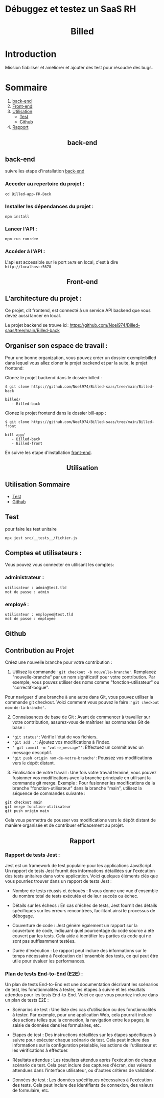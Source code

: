 # Débuggez et testez un SaaS RH
<center>

# Billed

</center>

# Introduction
Mission fiabiliser et améliorer et ajouter  des test pour résoudre des bugs.
# Sommaire
1. [back-end](#back-end)
2. [Front-end](#front-end)
4. [Utilisation](#utilisation)
   - [Test](#Test)
   - [Github](#Github)
5. [Rapport](#Rapport)

<center>

## back-end

</center>

## back-end
 suivre les etape d'installation [back-end](Billed-back/README.md)
### Acceder au repertoire du projet :
```
cd Billed-app-FR-Back
```

### Installer les dépendances du projet :

```
npm install
```

### Lancer l'API :

```
npm run run:dev
```
### Accéder à l'API :

L'api est accessible sur le port `5678` en local, c'est à dire `http://localhost:5678`


<center>

## Front-end

</center>



## L'architecture du projet :
Ce projet, dit frontend, est connecté à un service API backend que vous devez aussi lancer en local.

Le projet backend se trouve ici: https://github.com/Noel974/Billed-saas/tree/main/Billed-back

## Organiser son espace de travail :
Pour une bonne organization, vous pouvez créer un dossier exemple:billed dans lequel vous allez cloner le projet backend et par la suite, le projet frontend:

Clonez le projet backend dans le dossier billed :
```
$ git clone https://github.com/Noel974/Billed-saas/tree/main/Billed-back
```

```
billed/
   - Billed-back
```

Clonez le projet frontend dans le dossier bill-app :
```
$ git clone https://github.com/Noel974/Billed-saas/tree/main/Billed-front
```

```
bill-app/
   - Billed-back
   - Billed-front
```

En suivre les etape d'installation [front-end](Billed-front/README.md).

<center>

## Utilisation

</center>

## Utilisation Sommaire 
   - [Test](#Test)
   - [Github](#Github)

## Test 
pour faire les test unitaire 
 ```
npx jest src/__tests__/fichier.js

```

## Comptes et utilisateurs :

Vous pouvez vous connecter en utilisant les comptes:

### administrateur : 
```
utilisateur : admin@test.tld 
mot de passe : admin
```
### employé :
```
utilisateur : employee@test.tld
mot de passe : employee
```

##  Github 

## Contribution au Projet
Créez une nouvelle branche pour votre contribution :

1. Utilisez la commande `'git checkout -b nouvelle-branche'`.
Remplacez "nouvelle-branche" par un nom significatif pour votre contribution. Par exemple, vous pouvez utiliser des noms comme "fonction-utilisateur" ou "correctif-bogue".

Pour naviguer d'une branche à une autre dans Git, vous pouvez utiliser la commande git checkout. Voici comment vous pouvez le faire :`'git checkout nom-de-la-branche'`.

2. Connaissances de base de Git :
Avant de commencer à travailler sur votre contribution, assurez-vous de maîtriser les commandes Git de base :
- `'git status'`: Vérifie l'état de vos fichiers.
- `'git add .'`: Ajoutez vos modifications à l'index.
- `' git commit -m "votre_message"'`: Effectuez un commit avec un message descriptif.
- `'git push origin nom-de-votre-branche'`: Poussez vos modifications vers le dépôt distant.

3. Finalisation de votre travail :
Une fois votre travail terminé, vous pouvez fusionner vos modifications avec la branche principale en utilisant la commande git merge.
Exemple : Pour fusionner les modifications de la branche "fonction-utilisateur" dans la branche "main", utilisez la séquence de commandes suivante :

```
git checkout main
git merge fonction-utilisateur
git push origin main
```
Cela vous permettra de pousser vos modifications vers le dépôt distant de manière organisée et de contribuer efficacement au projet.

<center>

## Rapport

</center>

### Rapport de tests Jest :
Jest est un framework de test populaire pour les applications JavaScript. Un rapport de tests Jest fournit des informations détaillées sur l'exécution des tests unitaires dans votre application. Voici quelques éléments clés que vous pourriez trouver dans un rapport de tests Jest :

* Nombre de tests réussis et échoués : Il vous donne une vue d'ensemble du nombre total de tests exécutés et de leur succès ou échec.

* Détails sur les échecs : En cas d'échec de tests, Jest fournit des détails spécifiques sur les erreurs rencontrées, facilitant ainsi le processus de débogage.

* Couverture de code : Jest génère également un rapport sur la couverture de code, indiquant quel pourcentage du code source a été couvert par les tests. Cela aide à identifier les parties du code qui ne sont pas suffisamment testées.

* Durée d'exécution : Le rapport peut inclure des informations sur le temps nécessaire à l'exécution de l'ensemble des tests, ce qui peut être utile pour évaluer les performances.

### Plan de tests End-to-End (E2E) :
Un plan de tests End-to-End est une documentation décrivant les scénarios de test, les fonctionnalités à tester, les étapes à suivre et les résultats attendus pour les tests End-to-End. Voici ce que vous pourriez inclure dans un plan de tests E2E :

* Scénarios de test : Une liste des cas d'utilisation ou des fonctionnalités à tester. Par exemple, pour une application Web, cela pourrait inclure des actions telles que la connexion, la navigation entre les pages, la saisie de données dans les formulaires, etc.

* Étapes de test : Des instructions détaillées sur les étapes spécifiques à suivre pour exécuter chaque scénario de test. Cela peut inclure des informations sur la configuration préalable, les actions de l'utilisateur et les vérifications à effectuer.

* Résultats attendus : Les résultats attendus après l'exécution de chaque scénario de test. Cela peut inclure des captures d'écran, des valeurs attendues dans l'interface utilisateur, ou d'autres critères de validation.

* Données de test : Les données spécifiques nécessaires à l'exécution des tests. Cela peut inclure des identifiants de connexion, des valeurs de formulaire, etc.


